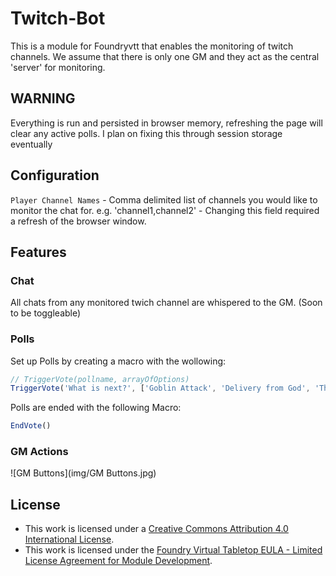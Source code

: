 # Twitch-Bot #
This is a module for Foundryvtt that enables the monitoring of twitch channels. We assume that there is only one GM and they act as the central 'server' for monitoring.

## WARNING ##
Everything is run and persisted in browser memory, refreshing the page will clear any active polls. I plan on fixing this through session storage eventually

## Configuration ##
`Player Channel Names` - Comma delimited list of channels you would like to monitor the chat for. e.g. 'channel1,channel2' - Changing this field required a refresh of the browser window.

## Features ##
### Chat
All chats from any monitored twich channel are whispered to the GM. (Soon to be toggleable)

### Polls
Set up Polls by creating a macro with the wollowing:
``` Javascript
// TriggerVote(pollname, arrayOfOptions)
TriggerVote('What is next?', ['Goblin Attack', 'Delivery from God', 'They All Argue for 20 mins'])
```

Polls are ended with the following Macro:
``` Javascript
EndVote()
```

### GM Actions
![GM Buttons](img/GM Buttons.jpg)


## License
- This work is licensed under a [Creative Commons Attribution 4.0 International License](https://creativecommons.org/licenses/by/4.0/legalcode).
- This work is licensed under the [Foundry Virtual Tabletop EULA - Limited License Agreement for Module Development](https://foundryvtt.com/article/license/).